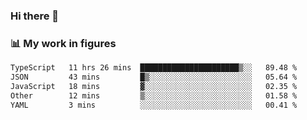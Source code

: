 ### Hi there 👋

### 📊 My work in figures

<!--START_SECTION:waka-->

```txt
TypeScript   11 hrs 26 mins  ██████████████████████▒░░   89.48 %
JSON         43 mins         █▒░░░░░░░░░░░░░░░░░░░░░░░   05.64 %
JavaScript   18 mins         ▓░░░░░░░░░░░░░░░░░░░░░░░░   02.35 %
Other        12 mins         ▒░░░░░░░░░░░░░░░░░░░░░░░░   01.58 %
YAML         3 mins          ░░░░░░░░░░░░░░░░░░░░░░░░░   00.41 %
```

<!--END_SECTION:waka-->
